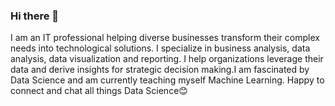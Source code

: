 ### Hi there 👋
I am an IT professional helping diverse businesses transform their complex needs into technological solutions. I specialize in business analysis, data analysis, data visualization and reporting. I help organizations leverage their data and derive insights for strategic decision making.I am fascinated by Data Science and am currently teaching myself Machine Learning. Happy to connect and chat all things Data Science😊
<!--
**Kanchanlmalhotra/Kanchanlmalhotra** is a ✨ _special_ ✨ repository because its `README.md` (this file) appears on your GitHub profile.

Here are some ideas to get you started:

- 🔭 I’m currently working on ...
- 🌱 I’m currently learning ...
- 👯 I’m looking to collaborate on ...
- 🤔 I’m looking for help with ...
- 💬 Ask me about ...
- 📫 How to reach me: ...
- 😄 Pronouns: ...
- ⚡ Fun fact: ...
-->
